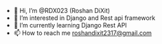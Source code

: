 - 👋 Hi, I’m @RDX023 (Roshan DiXit)
- 👀 I’m interested in Django and Rest api framework
- 🌱 I’m currently learning Django Rest API
- 📫 How to reach me roshandixit2317@gmail.com

<!---
RDX023/RDX023 is a ✨ special ✨ repository because its `README.md` (this file) appears on your GitHub profile.
You can click the Preview link to take a look at your changes.
--->
